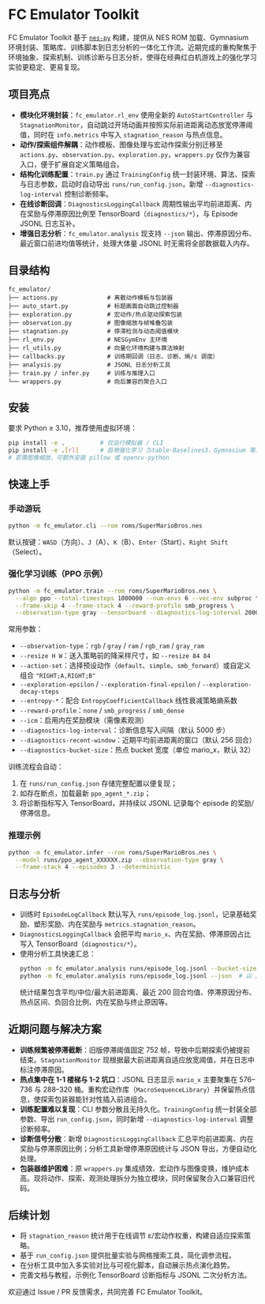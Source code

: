 # FC Emulator Toolkit

FC Emulator Toolkit 基于 [`nes-py`](https://github.com/Kautenja/nes-py) 构建，提供从 NES ROM 加载、Gymnasium 环境封装、策略库、训练脚本到日志分析的一体化工作流。近期完成的重构聚焦于环境抽象、探索机制、训练诊断与日志分析，使得在经典红白机游戏上的强化学习实验更稳定、更易复现。

## 项目亮点
- **模块化环境封装**：`fc_emulator.rl_env` 使用全新的 `AutoStartController` 与 `StagnationMonitor`，自动跳过开场动画并按照实际前进距离动态放宽停滞阈值，同时在 `info.metrics` 中写入 `stagnation_reason` 与热点信息。
- **动作/探索组件解耦**：动作模板、图像处理与宏动作探索分别迁移至 `actions.py`、`observation.py`、`exploration.py`，`wrappers.py` 仅作为兼容入口，便于扩展自定义策略组合。
- **结构化训练配置**：`train.py` 通过 `TrainingConfig` 统一封装环境、算法、探索与日志参数，启动时自动导出 `runs/run_config.json`，新增 `--diagnostics-log-interval` 控制诊断频率。
- **在线诊断回调**：`DiagnosticsLoggingCallback` 周期性输出平均前进距离、内在奖励与停滞原因比例至 TensorBoard（`diagnostics/*`），与 Episode JSONL 日志互补。
- **增强日志分析**：`fc_emulator.analysis` 现支持 `--json` 输出、停滞原因分布、最近窗口前进均值等统计，处理大体量 JSONL 时无需将全部数据载入内存。

## 目录结构
```
fc_emulator/
├── actions.py              # 离散动作模板与包装器
├── auto_start.py           # 标题画面自动跳过控制器
├── exploration.py          # 宏动作/热点驱动探索包装
├── observation.py          # 图像缩放与帧堆叠包装
├── stagnation.py           # 停滞检测与动态阈值模块
├── rl_env.py               # NESGymEnv 主环境
├── rl_utils.py             # 向量化环境构建与算法映射
├── callbacks.py            # 训练期回调（日志、诊断、熵/ε 调度）
├── analysis.py             # JSONL 日志分析工具
├── train.py / infer.py     # 训练与推理入口
└── wrappers.py             # 向后兼容的聚合入口
```

## 安装
要求 Python ≥ 3.10，推荐使用虚拟环境：

```bash
pip install -e .          # 仅运行模拟器 / CLI
pip install -e .[rl]      # 启用强化学习（Stable-Baselines3、Gymnasium 等）
# 若需图像缩放，可额外安装 pillow 或 opencv-python
```

## 快速上手
### 手动游玩
```bash
python -m fc_emulator.cli --rom roms/SuperMarioBros.nes
```
默认按键：`WASD`（方向）、`J`（A）、`K`（B）、`Enter`（Start）、`Right Shift`（Select）。

### 强化学习训练（PPO 示例）
```bash
python -m fc_emulator.train --rom roms/SuperMarioBros.nes \
  --algo ppo --total-timesteps 1000000 --num-envs 6 --vec-env subproc \
  --frame-skip 4 --frame-stack 4 --reward-profile smb_progress \
  --observation-type gray --tensorboard --diagnostics-log-interval 2000
```
常用参数：
- `--observation-type`：`rgb` / `gray` / `ram` / `rgb_ram` / `gray_ram`
- `--resize H W`：送入策略前的降采样尺寸，如 `--resize 84 84`
- `--action-set`：选择预设动作（`default`、`simple`、`smb_forward`）或自定义组合 `"RIGHT;A,RIGHT;B"`
- `--exploration-epsilon` / `--exploration-final-epsilon` / `--exploration-decay-steps`
- `--entropy-*`：配合 `EntropyCoefficientCallback` 线性衰减策略熵系数
- `--reward-profile`：`none` / `smb_progress` / `smb_dense`
- `--icm`：启用内在奖励模块（需像素观测）
- `--diagnostics-log-interval`：诊断信息写入间隔（默认 5000 步）
- `--diagnostics-recent-window`：近期平均前进距离的窗口（默认 256 回合）
- `--diagnostics-bucket-size`：热点 bucket 宽度（单位 mario_x，默认 32）

训练流程会自动：
1. 在 `runs/run_config.json` 存储完整配置以便复现；
2. 如存在断点，加载最新 `ppo_agent_*.zip`；
3. 将诊断指标写入 TensorBoard，并持续以 JSONL 记录每个 episode 的奖励/停滞信息。

### 推理示例
```bash
python -m fc_emulator.infer --rom roms/SuperMarioBros.nes \
  --model runs/ppo_agent_XXXXXX.zip --observation-type gray \
  --frame-stack 4 --episodes 3 --deterministic
```

## 日志与分析
- 训练时 `EpisodeLogCallback` 默认写入 `runs/episode_log.jsonl`，记录基础奖励、塑形奖励、内在奖励与 `metrics.stagnation_reason`。
- `DiagnosticsLoggingCallback` 会把平均 `mario_x`、内在奖励、停滞原因占比写入 TensorBoard（`diagnostics/*`）。
- 使用分析工具快速汇总：
  ```bash
  python -m fc_emulator.analysis runs/episode_log.jsonl --bucket-size 32 --top 10
  python -m fc_emulator.analysis runs/episode_log.jsonl --json  # 以 JSON 输出
  ```
  统计结果包含平均/中位/最大前进距离、最近 200 回合均值、停滞原因分布、热点区间、负回合比例、内在奖励与终止原因等。

## 近期问题与解决方案
- **训练频繁被停滞截断**：旧版停滞阈值固定 752 帧，导致中后期探索仍被提前结束。`StagnationMonitor` 现根据最大前进距离自适应放宽阈值，并在日志中标注停滞原因。
- **热点集中在 1-1 楼梯与 1-2 坑口**：JSONL 日志显示 `mario_x` 主要聚集在 576–736 与 288–320 桶。重构宏动作库（`MacroSequenceLibrary`）并保留热点信息，使探索包装器能针对性插入前进组合。
- **训练配置难以复现**：CLI 参数分散且无持久化。`TrainingConfig` 统一封装全部参数、导出 `run_config.json`，同时新增 `--diagnostics-log-interval` 调整诊断频率。
- **诊断信号分散**：新增 `DiagnosticsLoggingCallback` 汇总平均前进距离、内在奖励与停滞原因比例；分析工具新增停滞原因统计与 JSON 导出，方便自动化处理。
- **包装器维护困难**：原 `wrappers.py` 集成绩效、宏动作与图像变换，维护成本高。现将动作、探索、观测处理拆分为独立模块，同时保留聚合入口兼容旧代码。

## 后续计划
- 将 `stagnation_reason` 统计用于在线调节 ε/宏动作权重，构建自适应探索策略。
- 基于 `run_config.json` 提供批量实验与网格搜索工具，简化调参流程。
- 在分析工具中加入多实验对比与可视化脚本，自动展示热点演化趋势。
- 完善文档与教程，示例化 TensorBoard 诊断指标与 JSONL 二次分析方法。

欢迎通过 Issue / PR 反馈需求，共同完善 FC Emulator Toolkit。
